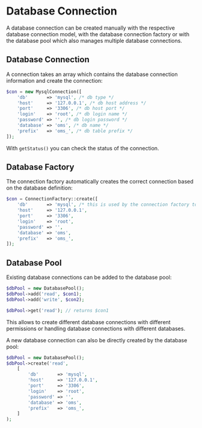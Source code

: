 # Database Connection

A database connection can be created manually with the respective database connection model, with the database connection factory or with the database pool which also manages multiple database connections.

## Database Connection

A connection takes an array which contains the database connection information and create the connection:

```php
$con = new MysqlConnection([
    'db'       => 'mysql', /* db type */
    'host'     => '127.0.0.1', /* db host address */
    'port'     => '3306', /* db host port */
    'login'    => 'root', /* db login name */
    'password' => '', /* db login password */
    'database' => 'oms', /* db name */
    'prefix'   => 'oms_', /* db table prefix */
]);
```

With `getStatus()` you can check the status of the connection.

## Database Factory

The connection factory automatically creates the correct connection based on the database definition:

```php
$con = ConnectionFactory::create([
    'db'       => 'mysql', /* this is used by the connection factory to pick the correct connection */
    'host'     => '127.0.0.1',
    'port'     => '3306',
    'login'    => 'root',
    'password' => '',
    'database' => 'oms',
    'prefix'   => 'oms_',
]);
```

## Database Pool

Existing database connections can be added to the database pool:

```php
$dbPool = new DatabasePool();
$dbPool->add('read', $con1);
$dbPool->add('write', $con2);

$dbPool->get('read'); // returns $con1
```

This allows to create different database connections with different permissions or handling database connections with different databases.

A new database connection can also be directly created by the database pool:

```php
$dbPool = new DatabasePool();
$dbPool->create('read',
    [
        'db'       => 'mysql',
        'host'     => '127.0.0.1',
        'port'     => '3306',
        'login'    => 'root',
        'password' => '',
        'database' => 'oms',
        'prefix'   => 'oms_',
    ]
);
```